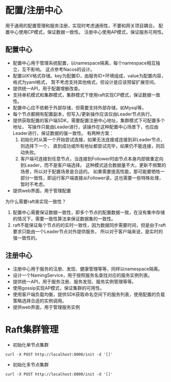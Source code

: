 # 配置/注册中心

用于通用的配置管理和服务注册，实现时考虑通用性，不要和网关项目耦合。
配置中心使用CP模式，保证数据一致性。
注册中心使用AP模式，保证服务可用性。

## 配置中心

- 配置中心用于管理系统配置，以namespace隔离，每个namespace相互独立，互不影响。
  这点参考Nacos的设计。
- 配置以KV格式存储。key为配置ID，由服务ID+环境组成，value为配置内容，格式为yaml格式，
  暂不考虑支持其他格式，但设计是应该预留扩展空间。
- 提供统一API，用于配置增删改查。
- 支持单机模式和集群模式，集群模式下使用raft实现CP模式，保证数据一致性。
- 配置中心应不依赖于外部存储，但需要支持外部存储，如Mysql等。
- 每个节点都拥有配置副本，但写入/更新操作应该仅由Leader节点执行。
- 提供获取配置的客户端SDK，需要配置注册中心地址，集群模式下可配置多个地址，
  写操作只能由Leader进行，读操作在这种配置中心场景下，也应由Leader进行，保证数据的强一致性。
  有两种方案：
    1. 初始化时从第一个开始尝试连接，如果无法连接或连接到非Leader节点，则选择下一个，
       直到成功或所有地址都尝试完毕，如果仍不能连接，则启动失败。
    2. 客户端可连接到任意节点，当连接到Follower时由节点本身内部做重定向到Leader，而不是客户端选择。
       这种模式适合数据量不大，更新不频繁的场景，所以对于配置场景是合适的。
       如果需要提高性能，那可能要牺牲一部分一致性，即运行客户端直接从Follower读，这也需要一些特殊处理，暂时不考虑。
- 提供web界面，用于管理配置

为什么需要raft来实现一致性？

1. 配置中心需要保证数据一致性，即多个节点的配置数据一致，在没有集中存储的情况下，需要一致性算法来保证数据集的一致性。
2. raft不能保证每个节点的的实时一致性，因为数据同步需要时间，但是由于raft要求只能由一个Leader节点对外提供服务，
   所以对于客户端来说，是实时的强一致性的。

## 注册中心

- 注册中心用于服务的注册、发现、健康管理等等，同样以namespace隔离。
- 设计一个NamingService，用于按照服务名查找对应的服务实例列表。
- 提供统一API，用于服务注册、服务发现、服务实例管理等等。
- 使用gossip实现AP模式，保证集群的可用性。
- 使用客户端负载均衡，提供SDK获取命名空间下的服务列表，使用配置的负载策略选择合适的实例调用。
- 提供web界面，用于管理服务实例

# Raft集群管理

- 初始化单节点集群

```shell
curl -X POST http://localhost:8000/init -d '[]'
```

- 初始化多节点集群
```shell
curl -X POST http://localhost:8000/init -d '[]'
```